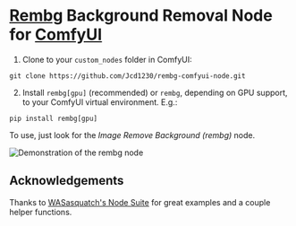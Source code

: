 # [Rembg](https://github.com/danielgatis/rembg) Background Removal Node for [ComfyUI](https://github.com/comfyanonymous/ComfyUI)
1. Clone to your `custom_nodes` folder in ComfyUI:

```
git clone https://github.com/Jcd1230/rembg-comfyui-node.git
```

2. Install `rembg[gpu]` (recommended) or `rembg`, depending on GPU support, to your ComfyUI virtual environment. E.g.:

```
pip install rembg[gpu]
```


To use, just look for the *Image Remove Background (rembg)* node.

![Demonstration of the rembg node](https://i.imgur.com/12NEuyx.png)


## Acknowledgements
Thanks to [WASasquatch's Node Suite](https://github.com/WASasquatch/was-node-suite-comfyui) for great examples and a couple helper functions.
